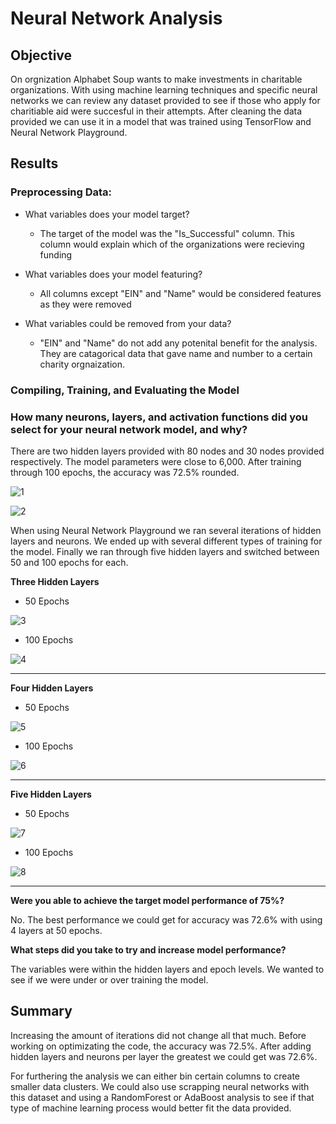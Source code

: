 # Neural Network Analysis

## Objective

On orgnization Alphabet Soup wants to make investments in charitable organizations. With using machine learning techniques and specific neural networks we can review any dataset provided to see if those who apply for charitiable aid were succesful in their attempts. After cleaning the data provided we can use it in a model that was trained using TensorFlow and Neural Network Playground. 

## Results

### Preprocessing Data:

- What variables does your model target?
  
   - The target of the model was the "Is_Successful" column. This column would explain which of the organizations were recieving funding
  
- What variables does your model featuring?
  
   - All columns except "EIN" and "Name" would be considered features as they were removed
  
- What variables could be removed from your data?
  
   - "EIN" and "Name" do not add any potenital benefit for the analysis. They are catagorical data that gave name and number to a certain charity orgnaization.
  
### Compiling, Training, and Evaluating the Model
  
### How many neurons, layers, and activation functions did you select for your neural network model, and why? ###
  
  There are two hidden layers provided with 80 nodes and 30 nodes provided respectively. The model parameters were close to 6,000. After training through 100 epochs, the accuracy was 72.5% rounded.
  
  ![1](https://user-images.githubusercontent.com/107363203/204196831-6a5eb785-e139-4c6c-b331-c6e133618745.png)


![2](https://user-images.githubusercontent.com/107363203/204196857-c5763269-780a-48be-a9b1-39e402860893.png)


When using Neural Network Playground we ran several iterations of hidden layers and neurons. We ended up with several different types of training for the model. Finally we ran through five hidden layers and switched between 50 and 100 epochs for each. 

  **Three Hidden Layers**

 - 50 Epochs

  ![3](https://user-images.githubusercontent.com/107363203/204196869-7fb15556-b21f-4e4b-92ef-9f1b2cf4cd3b.png)

 - 100 Epochs

![4](https://user-images.githubusercontent.com/107363203/204196878-01af3d5a-5b01-4798-b3cf-f4ba908350eb.png)
___
  **Four Hidden Layers**

 - 50 Epochs

![5](https://user-images.githubusercontent.com/107363203/204196882-b2fbdede-0aea-40d6-98ad-e356a4a130d9.png)

 - 100 Epochs

![6](https://user-images.githubusercontent.com/107363203/204196894-8df627b0-2708-4036-9849-6c725e5dedff.png)
___
  **Five Hidden Layers**

  - 50 Epochs

![7](https://user-images.githubusercontent.com/107363203/204196903-c5ef35fd-03c2-4a58-b212-ea9003d3dd38.png)

  - 100 Epochs

![8](https://user-images.githubusercontent.com/107363203/204196910-acd0b172-e6b8-45f1-a092-6f70a0ac1d42.png)
___

**Were you able to achieve the target model performance of 75%?**

No. The best performance we could get for accuracy was 72.6% with using 4 layers at 50 epochs. 

**What steps did you take to try and increase model performance?**

The variables were within the hidden layers and epoch levels. We wanted to see if we were under or over training the model. 

## Summary
Increasing the amount of iterations did not change all that much. Before working on optimizating the code, the accuracy was 72.5%. After adding hidden layers and neurons per layer the greatest we could get was 72.6%.

For furthering the analysis we can either bin certain columns to create smaller data clusters. We could also use scrapping neural networks with this dataset and using a RandomForest or AdaBoost analysis to see if that type of machine learning process would better fit the data provided. 
  
